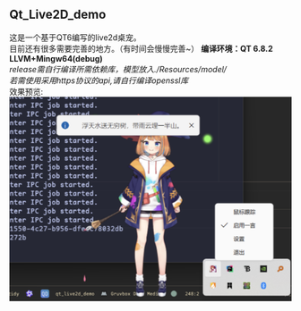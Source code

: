 ## Qt_Live2D_demo
这是一个基于QT6编写的live2d桌宠。  
目前还有很多需要完善的地方。（有时间会慢慢完善~）
**编译环境：QT 6.8.2 LLVM+Mingw64(debug)**  
*release需自行编译所需依赖库，模型放入./Resources/model/*  
*若需使用采用https协议的api,请自行编译openssl库*  
效果预览:  
![程序效果预览](https://raw.githubusercontent.com/dggduu/qt_live2d_demo/main/program-review.png)
